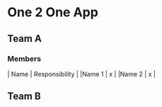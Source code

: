 # One 2 One App


## Team A

### Members
| Name | Responsibility |
|Name 1 | x |
|Name 2 | x |




## Team B


